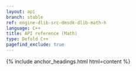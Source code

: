 ```yaml
---
layout: api
branch: stable
ref: engine-dlib-src-dmsdk-dlib-math-h
language: C++
title: API reference (Math)
type: Defold C++
pagefind_exclude: true
---
```

{% include anchor_headings.html html=content %}